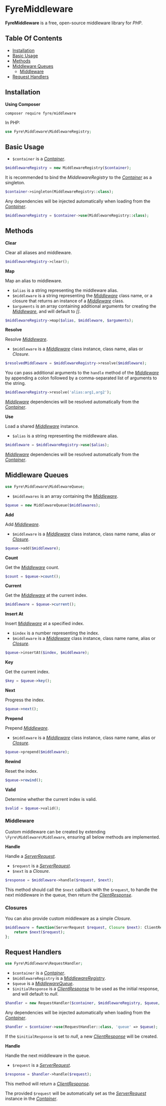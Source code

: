 # FyreMiddleware

**FyreMiddleware** is a free, open-source middleware library for *PHP*.


## Table Of Contents
- [Installation](#installation)
- [Basic Usage](#basic-usage)
- [Methods](#methods)
- [Middleware Queues](#middleware-queues)
    - [Middleware](#middleware)
- [Request Handlers](#request-handlers)



## Installation

**Using Composer**

```
composer require fyre/middleware
```

In PHP:

```php
use Fyre\Middleware\MiddlewareRegistry;
```


## Basic Usage

- `$container` is a [*Container*](https://github.com/elusivecodes/FyreContainer).

```php
$middlewareRegistry = new MiddlewareRegistry($container);
```

It is recommended to bind the *MiddlewareRegistry* to the [*Container*](https://github.com/elusivecodes/FyreContainer) as a singleton.

```php
$container->singleton(MiddlewareRegistry::class);
```

Any dependencies will be injected automatically when loading from the [*Container*](https://github.com/elusivecodes/FyreContainer).

```php
$middlewareRegistry = $container->use(MiddlewareRegistry::class);
```


## Methods

**Clear**

Clear all aliases and middleware.

```php
$middlewareRegistry->clear();
```

**Map**

Map an alias to middleware.

- `$alias` is a string representing the middleware alias.
- `$middleware` is a string representing the [*Middleware*](#middleware) class name, or a closure that returns an instance of a [*Middleware*](middleware) class.
- `$arguments` is an array containing additional arguments for creating the [*Middleware*](#middleware), and will default to *[]*.

```php
$middlewareRegistry->map($alias, $middleware, $arguments);
```

**Resolve**

Resolve [*Middleware*](#middleware).

- `$middleware` is a [*Middleware*](#middleware) class instance, class name, alias or *Closure*.

```php
$resolvedMiddleware = $middlewareRegistry->resolve($middleware);
```

You can pass additional arguments to the `handle` method of the [*Middleware*](#middleware) by appending a colon followed by a comma-separated list of arguments to the string.

```php
$middlewareRegistry->resolve('alias:arg1,arg2');
```

[*Middleware*](#middleware) dependencies will be resolved automatically from the [*Container*](https://github.com/elusivecodes/FyreContainer).

**Use**

Load a shared [*Middleware*](#middleware) instance.

- `$alias` is a string representing the middleware alias.

```php
$middleware = $middlewareRegistry->use($alias);
```

[*Middleware*](#middleware) dependencies will be resolved automatically from the [*Container*](https://github.com/elusivecodes/FyreContainer).


## Middleware Queues

```php
use Fyre\Middleware\MiddlewareQueue;
```

- `$middlewares` is an array containing the [*Middleware*](#middleware).

```php
$queue = new MiddlewareQueue($middlewares);
```

**Add**

Add [*Middleware*](#middleware).

- `$middleware` is a [*Middleware*](#middleware) class instance, class name name, alias or [*Closure*](#closures).

```php
$queue->add($middleware);
```

**Count**

Get the [*Middleware*](#middleware) count.

```php
$count = $queue->count();
```

**Current**

Get the [*Middleware*](#middleware) at the current index.

```php
$middleware = $queue->current();
```

**Insert At**

Insert [*Middleware*](#middleware) at a specified index.

- `$index` is a number representing the index.
- `$middleware` is a [*Middleware*](#middleware) class instance, class name name, alias or [*Closure*](#closures).

```php
$queue->insertAt($index, $middleware);
```

**Key**

Get the current index.

```php
$key = $queue->key();
```

**Next**

Progress the index.

```php
$queue->next();
```

**Prepend**

Prepend [*Middleware*](#middleware).

- `$middleware` is a [*Middleware*](#middleware) class instance, class name name, alias or [*Closure*](#closures).

```php
$queue->prepend($middleware);
```

**Rewind**

Reset the index.

```php
$queue->rewind();
```

**Valid**

Determine whether the current index is valid.

```php
$valid = $queue->valid();
```


### Middleware

Custom middleware can be created by extending `\Fyre\Middleware\Middleware`, ensuring all below methods are implemented.

**Handle**

Handle a [*ServerRequest*](https://github.com/elusivecodes/FyreServer#server-requests).

- `$request` is a [*ServerRequest*](https://github.com/elusivecodes/FyreServer#server-requests).
- `$next` is a *Closure*.

```php
$response = $middleware->handle($request, $next);
```

This method should call the `$next` callback with the `$request`, to handle the next middleware in the queue, then return the [*ClientResponse*](https://github.com/elusivecodes/FyreServer#client-responses).


### Closures

You can also provide custom middleware as a simple *Closure*.

```php
$middleware = function(ServerRequest $request, Closure $next): ClientResponse {
    return $next($request);
};
```


## Request Handlers

```php
use Fyre\Middleware\RequestHandler;
```

- `$container` is a [*Container*](https://github.com/elusivecodes/FyreContainer).
- `$middlewareRegistry` is a [*MiddlewareRegistry*](#basic-usage).
- `$queue` is a [*MiddlewareQueue*](#middleware-queues).
- `$initialResponse` is a [*ClientResponse*](https://github.com/elusivecodes/FyreServer#client-responses) to be used as the initial response, and will default to *null*.

```php
$handler = new RequestHandler($container, $middlewareRegistry, $queue, $initialResponse);
```

Any dependencies will be injected automatically when loading from the [*Container*](https://github.com/elusivecodes/FyreContainer).

```php
$handler = $container->use(RequestHandler::class, 'queue' => $queue);
```

If the `$initialResponse` is set to *null*, a new [*ClientResponse*](https://github.com/elusivecodes/FyreServer#client-responses) will be created.

**Handle**

Handle the next middleware in the queue.

- `$request` is a [*ServerRequest*](https://github.com/elusivecodes/FyreServer#server-requests).

```php
$response = $handler->handle($request);
```

This method will return a [*ClientResponse*](https://github.com/elusivecodes/FyreServer#client-responses).

The provided `$request` will be automatically set as the [*ServerRequest*](https://github.com/elusivecodes/FyreServer#server-requests) instance in the [*Container*](https://github.com/elusivecodes/FyreContainer).